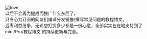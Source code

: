 ![love](https://user-images.githubusercontent.com/73426989/164273315-4140401d-a86e-4bda-b4b3-6ddfd92de71c.jpg)             
以后不会再为提成而推广什么东西了。            
只专心为订阅的网友们编译分发镜像/撰写常见问题的教程博文。       
远离利益纷争，无论您打赏多少都是一份心意，全部实实在在地支持到了 mini/Pro/教程博文 的持续更新与完善。      
